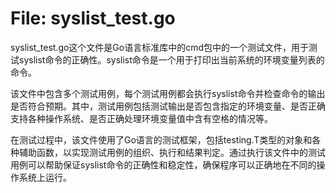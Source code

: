# File: syslist_test.go

syslist_test.go这个文件是Go语言标准库中的cmd包中的一个测试文件，用于测试syslist命令的正确性。syslist命令是一个用于打印出当前系统的环境变量列表的命令。

该文件中包含多个测试用例，每个测试用例都会执行syslist命令并检查命令的输出是否符合预期。其中，测试用例包括测试输出是否包含指定的环境变量、是否正确支持各种操作系统、是否正确处理环境变量值中含有空格的情况等。

在测试过程中，该文件使用了Go语言的测试框架，包括testing.T类型的对象和各种辅助函数，以实现测试用例的组织、执行和结果判定。通过执行该文件中的测试用例可以帮助保证syslist命令的正确性和稳定性，确保程序可以正确地在不同的操作系统上运行。

